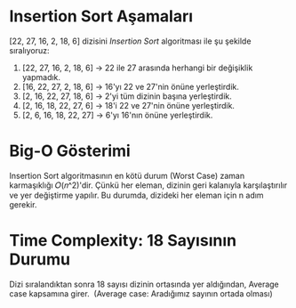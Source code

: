 # Insertion Sort Aşamaları
[22, 27, 16, 2, 18, 6] dizisini *Insertion Sort* algoritması ile şu şekilde sıralıyoruz:
1) [22, 27, 16, 2, 18, 6] -> 22 ile 27 arasında herhangi bir değişiklik yapmadık.
2) [16, 22, 27, 2, 18, 6] -> 16'yı 22 ve 27'nin önüne yerleştirdik.
3) [2, 16, 22, 27, 18, 6] -> 2'yi tüm dizinin başına yerleştirdik.
4) [2, 16, 18, 22, 27, 6] -> 18'i 22 ve 27'nin önüne yerleştirdik.
5) [2, 6, 16, 18, 22, 27] -> 6'yı 16'nın önüne yerleştirdik.

# Big-O Gösterimi
Insertion Sort algoritmasının en kötü durum (Worst Case) zaman karmaşıklığı 
𝑂(𝑛^2)'dir. 
Çünkü her eleman, dizinin geri kalanıyla karşılaştırılır ve yer değiştirme yapılır. Bu durumda, dizideki her eleman için n adım gerekir.

# Time Complexity: 18 Sayısının Durumu
Dizi sıralandıktan sonra 18 sayısı dizinin ortasında yer aldığından, Average case kapsamına girer. ​
(Average case: Aradığımız sayının ortada olması)
